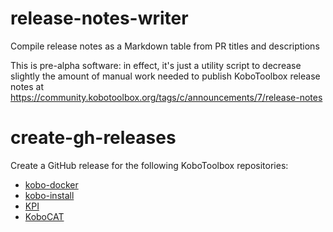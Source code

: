 # release-notes-writer
Compile release notes as a Markdown table from PR titles and descriptions

This is pre-alpha software: in effect, it's just a utility script to decrease
slightly the amount of manual work needed to publish KoboToolbox release
notes at https://community.kobotoolbox.org/tags/c/announcements/7/release-notes

# create-gh-releases

Create a GitHub release for the following KoboToolbox repositories: 
- [kobo-docker](https://github.com/kobotoolbox/kobo-docker/releases)
- [kobo-install](https://github.com/kobotoolbox/kobo-install/releases)
- [KPI](https://github.com/kobotoolbox/kpi/releases)
- [KoboCAT](https://github.com/kobotoolbox/kobocat/releases)
